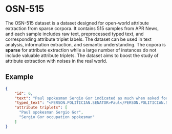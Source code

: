 # OSN-515

The OSN-515 dataset is a dataset designed for open-world attribute extraction from sparse corpora. It contains 515 samples from APR News, and each sample includes raw text, preprocessed typed text, and corresponding attribute triplet labels. The dataset can be used in text analysis, information extraction, and semantic understanding. The copora is **sparse** for attribute extraction while a large number of instances do not include valuable attribute triplets. The dataset aims to boost the study of attribute extraction with noises in the real world.

## Example

```json
{
    "id": 6,
    "text": "Paul spokesman Sergio Gor indicated as much when asked for a comment on the book .",
    "typed_text": "<PERSON.POLITICIAN.SENATOR>Paul</PERSON.POLITICIAN.SENATOR> spokesman <PERSON.POLITICIAN.SPOKESPERSON>Sergio Gor</PERSON.POLITICIAN.SPOKESPERSON> indicated as much when asked for a comment on the book .",
    "attribute triplets": [
      "Paul spokesman Sergio Gor",
      "Sergio Gor occupation spokesman"
    ]
}
```
